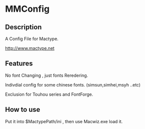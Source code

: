 # MMConfig

## Description

A Config File for Mactype.

http://www.mactype.net

## Features
No font Changing , just fonts Reredering.

Indivdial config for some chinese fonts. (simsun,simhei,msyh ..etc)

Exclusion for Touhou series and FontForge.

## How to use
Put it into $MactypePath/ini , then use Macwiz.exe load it.

